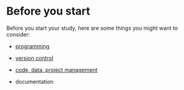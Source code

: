 # Before you start

Before you start your study, here are some things you might want to consider:

-   [programming](11-programming.md)

-   [version control](12-version-control.md)

-   [code, data, project management](13-data-code-management.md)

-   documentation

<!--
* [Reproducibility]
* [Ethics and consent forms]
* [Coding style]
* [Avoid selective debugging: unit tests, positive and negative control]

-->
